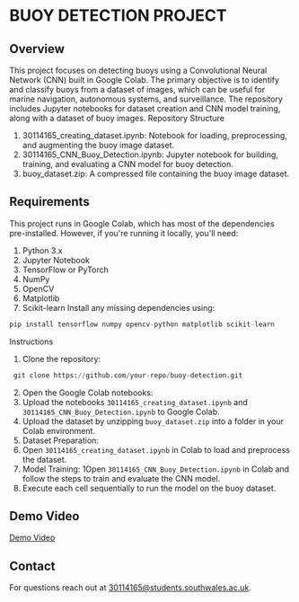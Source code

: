 # BUOY DETECTION PROJECT

## Overview

This project focuses on detecting buoys using a Convolutional Neural Network (CNN) built in Google Colab. The primary objective is to identify and classify buoys from a dataset of images, which can be useful for marine navigation, autonomous systems, and surveillance. The repository includes Jupyter notebooks for dataset creation and CNN model training, along with a dataset of buoy images.
Repository Structure
1.	30114165_creating_dataset.ipynb: Notebook for loading, preprocessing, and augmenting the buoy image dataset.
2.	30114165_CNN_Buoy_Detection.ipynb: Jupyter notebook for building, training, and evaluating a CNN model for buoy detection.
3.	buoy_dataset.zip: A compressed file containing the buoy image dataset.

## Requirements

This project runs in Google Colab, which has most of the dependencies pre-installed. However, if you're running it locally, you'll need:
1.	Python 3.x
2.	Jupyter Notebook
3.	TensorFlow or PyTorch 
4.	NumPy
5.	OpenCV
6.	Matplotlib
7.	Scikit-learn
Install any missing dependencies using:

```py
pip install tensorflow numpy opencv-python matplotlib scikit-learn
```
Instructions
1. Clone the repository:
```py
 git clone https://github.com/your-repo/buoy-detection.git
```
2. Open the Google Colab notebooks:
1.	Upload the notebooks `30114165_creating_dataset.ipynb` and `30114165_CNN_Buoy_Detection.ipynb` to Google Colab.
2.	Upload the dataset by unzipping `buoy_dataset.zip` into a folder in your Colab environment.
3. Dataset Preparation:
1.	Open `30114165_creating_dataset.ipynb` in Colab to load and preprocess the dataset.
4. Model Training:
1Open `30114165_CNN_Buoy_Detection.ipynb` in Colab and follow the steps to train and evaluate the CNN model.
2.	Execute each cell sequentially to run the model on the buoy dataset.

## Demo Video

[Demo Video](https://universityofsouthwales-my.sharepoint.com/:f:/g/personal/30114165_students_southwales_ac_uk/EsqCM5omFeNGhT3FGXvHVxIBHkCeKUxtvmG8f-Z2UaFOIg?e=o6DXJM)

## Contact

For questions reach out at 30114165@students.southwales.ac.uk.
